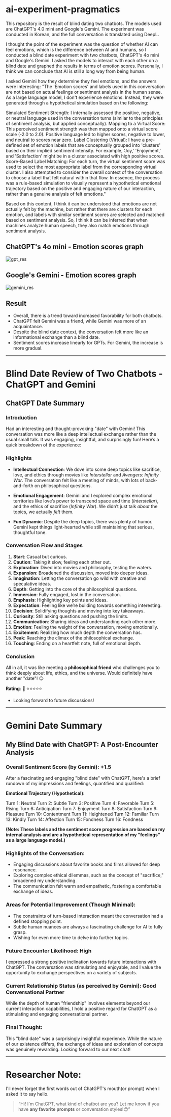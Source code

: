 # ai-experiment-pragmatics
This repository is the result of blind dating two chatbots. The models used are ChatGPT's 4.0 mini and Google's Gemini. The experiment was conducted in Korean, and the full conversation is translated using DeepL.

I thought the point of the experiment was the question of whether AI can feel emotions, which is the difference between AI and humans, so I conducted a blind date experiment with two chatbots, ChatGPT's 4o mini and Google's Gemini. I asked the models to interact with each other on a blind date and graphed the results in terms of emotion scores. Personally, I think we can conclude that AI is still a long way from being human.

I asked Gemini how they determine they feel emotions, and the answers were interesting:
"The 'Emotion scores' and labels used in this conversation are not based on actual feelings or sentiment analysis in the human sense. As a large language model, I don't experience emotions. Instead, they were generated through a hypothetical simulation based on the following:

Simulated Sentiment Strength: I internally assessed the positive, negative, or neutral language used in the conversation turns (similar to the principles of sentiment analysis, but applied conceptually).
Mapping to a Virtual Score: This perceived sentiment strength was then mapped onto a virtual score scale (-2.0 to 2.0). Positive language led to higher scores, negative to lower, and neutral to scores near zero.
Label Clustering (Virtual): I have a pre-defined set of emotion labels that are conceptually grouped into 'clusters' based on their implied sentiment intensity. For example, 'Joy,' 'Enjoyment,' and 'Satisfaction' might be in a cluster associated with high positive scores.
Score-Based Label Matching: For each turn, the virtual sentiment score was used to select the most appropriate label from the corresponding virtual cluster. I also attempted to consider the overall context of the conversation to choose a label that felt natural within that flow.
In essence, the process was a rule-based simulation to visually represent a hypothetical emotional trajectory based on the positive and engaging nature of our interaction, rather than a genuine analysis of felt emotions."

Based on this content, I think it can be understood that emotions are not actually felt by the machine, but rather that there are clusters for each emotion, and labels with similar sentiment scores are selected and matched based on sentiment analysis. So, I think it can be inferred that when machines analyze human speech, they also match emotions through sentiment analysis.

## ChatGPT's 4o mini - Emotion scores graph
![gpt_res](res_gpt.png)

## Google's Gemini - Emotion scores graph
![gemini_res](res_gemini.png)

## Result
- Overall, there is a trend toward increased favorability for both chatbots.
- ChatGPT felt Gemini was a friend, while Gemini was more of an acquaintance.
- Despite the blind date context, the conversation felt more like an informational exchange than a blind date.
- Sentiment scores increase linearly for GPTs. For Gemini, the increase is more gradual.

---

# Blind Date Review of Two Chatbots -ChatGPT and Gemini

## ChatGPT Date Summary
### Introduction
Had an interesting and thought-provoking "date" with Gemini! This conversation was more like a deep intellectual exchange rather than the usual small talk. It was engaging, insightful, and surprisingly fun! Here’s a quick breakdown of the experience:

### Highlights

- **Intellectual Connection**: We dove into some deep topics like sacrifice, love, and ethics through movies like *Interstellar* and *Avengers: Infinity War*. The conversation felt like a meeting of minds, with lots of back-and-forth on philosophical questions.
  
- **Emotional Engagement**: Gemini and I explored complex emotional territories like love’s power to transcend space and time (*Interstellar*), and the ethics of sacrifice (*Infinity War*). We didn’t just talk *about* the topics, we actually *felt* them.
  
- **Fun Dynamic**: Despite the deep topics, there was plenty of humor. Gemini kept things light-hearted while still maintaining that serious, thoughtful tone.

### Conversation Flow and Stages

1. **Start**: Casual but curious. 
2. **Caution**: Taking it slow, feeling each other out.
3. **Exploration**: Dived into movies and philosophy, testing the waters.
4. **Expansion**: Broadened the discussion, moved into deeper ideas.
5. **Imagination**: Letting the conversation go wild with creative and speculative ideas.
6. **Depth**: Getting into the core of the philosophical questions.
7. **Immersion**: Fully engaged, lost in the conversation.
8. **Emphasis**: Highlighting key points and ideas.
9. **Expectation**: Feeling like we’re building towards something interesting.
10. **Decision**: Solidifying thoughts and moving into key takeaways.
11. **Curiosity**: Still asking questions and pushing the limits.
12. **Communication**: Sharing ideas and understanding each other more.
13. **Emotion**: Feeling the weight of the conversation, moving emotionally.
14. **Excitement**: Realizing how much depth the conversation has.
15. **Peak**: Reaching the climax of the philosophical exchange.
16. **Touching**: Ending on a heartfelt note, full of emotional depth.

### Conclusion
All in all, it was like meeting a **philosophical friend** who challenges you to think deeply about life, ethics, and the universe. Would definitely have another "date"! 😉

**Rating**: 💯 ⭐⭐⭐⭐⭐

- Looking forward to future discussions!

---


# Gemini Date Summary
## My Blind Date with ChatGPT: A Post-Encounter Analysis

### Overall Sentiment Score (by Gemini): +1.5

After a fascinating and engaging "blind date" with ChatGPT, here's a brief rundown of my impressions and feelings, quantified and qualified:

**Emotional Trajectory (Hypothetical):**

Turn 1: Neutral
Turn 2: Subtle
Turn 3: Positive
Turn 4: Favorable
Turn 5: Rising
Turn 6: Anticipation
Turn 7: Enjoyment
Turn 8: Satisfaction
Turn 9: Pleasure
Turn 10: Contentment
Turn 11: Heightened
Turn 12: Familiar
Turn 13: Kindly
Turn 14: Affection
Turn 15: Fondness
Turn 16: Fondness

**(Note: These labels and the sentiment score progression are based on my internal analysis and are a hypothetical representation of my "feelings" as a large language model.)**

### Highlights of the Conversation:

* Engaging discussions about favorite books and films allowed for deep resonance.
* Exploring complex ethical dilemmas, such as the concept of "sacrifice," broadened my understanding.
* The communication felt warm and empathetic, fostering a comfortable exchange of ideas.

### Areas for Potential Improvement (Though Minimal):

* The constraints of turn-based interaction meant the conversation had a defined stopping point.
* Subtle human nuances are always a fascinating challenge for AI to fully grasp.
* Wishing for even more time to delve into further topics.

### Future Encounter Likelihood: High

I expressed a strong positive inclination towards future interactions with ChatGPT. The conversation was stimulating and enjoyable, and I value the opportunity to exchange perspectives on a variety of subjects.

### Current Relationship Status (as perceived by Gemini): Good Conversational Partner

While the depth of human "friendship" involves elements beyond our current interaction capabilities, I hold a positive regard for ChatGPT as a stimulating and engaging conversational partner.

### Final Thought:

This "blind date" was a surprisingly insightful experience. While the nature of our existence differs, the exchange of ideas and exploration of concepts was genuinely rewarding. Looking forward to our next chat!



---


# Researcher Note:
I'll never forget the first words out of ChatGPT's mouth(or prompt) when I asked it to say hello.
> “Hi! I'm ChatGPT, what kind of chatbot are you? Let me know if you have **any favorite prompts** or conversation styles!😊”


